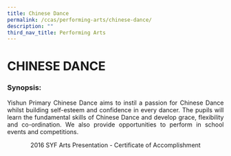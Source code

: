 ```yaml
---
title: Chinese Dance
permalink: /ccas/performing-arts/chinese-dance/
description: ""
third_nav_title: Performing Arts
---
```

# CHINESE DANCE

### Synopsis:

<p style="text-align: justify;">Yishun Primary Chinese Dance aims to instil a passion for Chinese Dance whilst building self-esteem and confidence in every dancer. The pupils will learn the fundamental skills of Chinese Dance and develop grace, flexibility and co-ordination. We also provide opportunities to perform in school events and competitions.</p>

<center>2016 SYF Arts Presentation - Certificate of Accomplishment</center>


<center></center>


<center></center>



<center></center>


<center></center>


<center></center>

<center></center>